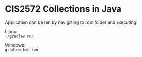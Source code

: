 # CIS2572 Collections in Java

Application can be run by navigating to root folder and executing:

Linux:  
`./gradlew run`

Windows:  
`gradlew.bat run`
